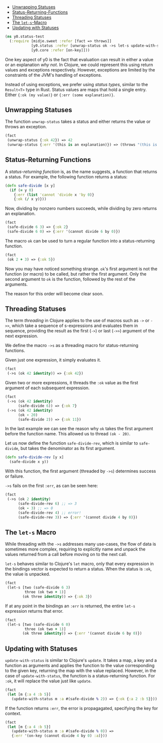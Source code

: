   * [Unwrapping Statuses](#unwrapping-statuses)
  * [Status-Returning-Functions](#status-returning-functions)
  * [Threading Statuses](#threading-statuses)
  * [The `let-s`-Macro](#the-`let-s`-macro)
  * [Updating with Statuses](#updating-with-statuses)
```clojure
(ns y0.status-test
  (:require [midje.sweet :refer [fact => throws]]
            [y0.status :refer [unwrap-status ok ->s let-s update-with-status]]
            [y0.core :refer [on-key]]))

```
One key aspect of y0 is the fact that evaluation can result in either a value or an explanation _why not_.
In Clojure, we could represent this using return values and exceptions respectively. However, exceptions
are limited by the constraints of the JVM's handling of exceptions.

Instead of using exceptions, we prefer using _status types_, similar to the `Result<T>` type in Rust.
Status values are maps that hold a single entry. Either `{:ok (my value)}` or `{:err (some explanation)}`.

## Unwrapping Statuses

The function `unwrap-status` takes a status and either returns the value or throws an exception.
```clojure
(fact
 (unwrap-status {:ok 42}) => 42
 (unwrap-status {:err '(this is an explanation)}) => (throws "(this is an explanation)"))

```
## Status-Returning Functions

A _status-returning function_ is, as the name suggests, a function that returns a status.
For example, the following function returns a status:
```clojure
(defn safe-divide [x y]
  (if (= y 0)
    {:err (list 'cannot 'divide x 'by 0)}
    {:ok (/ x y)}))

```
Now, dividing by nonzero numbers succeeds, while dividing by zero returns an explanation.
```clojure
(fact
 (safe-divide 6 3) => {:ok 2}
 (safe-divide 6 0) => {:err '(cannot divide 6 by 0)})

```
The macro `ok` can be used to turn a regular function into a status-returning function.
```clojure
(fact
 (ok 2 + 3) => {:ok 5})

```
Now you may have noticed something strange. `ok`'s first argument is not the function (or macro) to be
called, but rather the first argument. Only the second argument to `ok` is the function, followed by the
rest of the arguments.

The reason for this order will become clear soon.

## Threading Statuses

The term _threading_ in Clojure applies to the use of macros such as `->` or `->>`, which take a sequence
of s-expressions and evaluates them in sequence, providing the result as the first (`->`) or last (`->>`)
argument of the next expression.

We define the macro `->s` as a threading macro for status-returning functions.

Given just one expression, it simply evaluates it.
```clojure
(fact
 (->s (ok 42 identity)) => {:ok 42})

```
Given two or more expressions, it threads the `:ok` value as the first argument of each subsequent expression.
```clojure
(fact
 (->s (ok 42 identity)
      (safe-divide 6)) => {:ok 7}
 (->s (ok 42 identity)
      (ok - 20)
      (safe-divide 2)) => {:ok 11})

```
In the last example we can see the reason why `ok` takes the first argument before the function name. This 
allowed us to thread `(ok - 20)`.

Let us now define the function `safe-divide-rev`, which is similar to `safe-divide`, but takes the denominator
as its first argument.
```clojure
(defn safe-divide-rev [y x]
  (safe-divide x y))

```
With this function, the first argument (threaded by `->s`) determines success or failure.

`->s` fails on the first `:err`, as can be seen here:
```clojure
(fact
 (->s (ok 2 identity)
      (safe-divide-rev 6) ;; => 3
      (ok - 3) ;; => 0
      (safe-divide-rev 4) ;; error!
      (safe-divide-rev 3)) => {:err '(cannot divide 4 by 0)})

```
## The `let-s` Macro

While threading with the `->s` addresses many use-cases, the flow of data is sometimes more complex, requiring
to explicitly name and unpack the values returned from a call before moving on to the next call.

`let-s` behaves similar to Clojure's `let` macro, only that every expression in the bindings vector is expected
to return a status. When the status is `:ok`, the value is unpacked.
```clojure
(fact
 (let-s [two (safe-divide 6 3)
         three (ok two + 1)]
        (ok three identity)) => {:ok 3})

```
If at any point in the bindings an `:err` is returned, the entire `let-s` expression returns that error.
```clojure
(fact
 (let-s [two (safe-divide 6 0)
         three (ok two + 1)]
        (ok three identity)) => {:err '(cannot divide 6 by 0)})

```
## Updating with Statuses

`update-with-status` is similar to Clojure's `update`. It takes a map, a key and a function
as arguments and applies the function to the value corresponding to the given key, returning
the map with the value replaced. However, in the case of `update-with-status`, the function
is a status-returning function. For `:ok`, it will replace the value just like `update`.
```clojure
(fact
 (let [m {:a 4 :b 5}]
   (update-with-status m :a #(safe-divide % 2)) => {:ok {:a 2 :b 5}}))

```
If the function returns `:err`, the error is propagagated, specifying the key for context.
```clojure
(fact
 (let [m {:a 4 :b 5}]
   (update-with-status m :a #(safe-divide % 0)) => 
   {:err '(on-key (cannot divide 4 by 0) :a)}))
```


